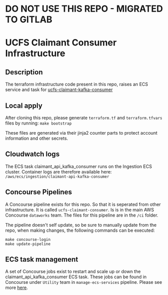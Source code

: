 # DO NOT USE THIS REPO - MIGRATED TO GITLAB

# UCFS Claimant Consumer Infrastructure

## Description

The terraform infrastructure code present in this repo, raises an ECS service and task for [ucfs-claimant-kafka-consumer](https://github.com/dwp/ucfs-claimant-kafka-consumer)

## Local apply
After cloning this repo, please generate `terraform.tf` and `terraform.tfvars` files by running:
`make bootstrap`

These files are generated via their jinja2 counter parts to protect account information and other secrets.

## Cloudwatch logs

The ECS task claimant_api_kafka_consumer runs on the Ingestion ECS cluster. Container logs are therefore available here:
`/aws/ecs/ingestion/claimant-api-kafka-consumer`

## Concourse Pipelines

A Concourse pipeline exists for this repo. So that it is seperated from other infrastructure. It is called `ucfs-claimant-consumer`.
Is is in the main AWS Concourse `dataworks` team. The files for this pipeline are in the `/ci` folder.

The pipeline doesn't self update, so be sure to manually update from the repo, when making changes, the following commands can be executed:

```
make concourse-login
make update-pipeline
```

## ECS task management

A set of Concourse jobs exist to restart and scale up or down the claimant_api_kafka_consumer ECS task. These jobs can be found in Concourse under `Utility` team in `manage-ecs-services` pipeline. Please see more [here](https://github.com/dwp/dataworks-admin-utils/blob/master/README.md#pipeline-manage-ecs-services).
